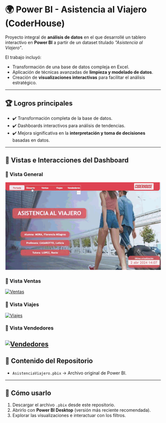 # 🌍 Power BI - Asistencia al Viajero (CoderHouse)

Proyecto integral de **análisis de datos** en el que desarrollé un tablero interactivo en **Power BI** a partir de un dataset titulado *"Asistencia al Viajero"*.  

El trabajo incluyó:  
- Transformación de una base de datos compleja en Excel.  
- Aplicación de técnicas avanzadas de **limpieza y modelado de datos**.  
- Creación de **visualizaciones interactivas** para facilitar el análisis estratégico.  

---

## 🏆 Logros principales
- ✔️ Transformación completa de la base de datos.  
- ✔️ Dashboards interactivos para análisis de tendencias.  
- ✔️ Mejora significativa en la **interpretación y toma de decisiones** basadas en datos.  

---

## 🎥 Vistas e Interacciones del Dashboard

### 🔹 Vista General
![alt text](image.png) 

### 🔹 Vista Ventas
<a href='https://postimg.cc/bDDqBfzt' target='_blank'><img src='https://i.postimg.cc/bDDqBfzt/Ventas.gif' border='0' alt='Ventas'/></a>

### 🔹 Vista Viajes
<a href='https://postimg.cc/YjRdsGsQ' target='_blank'><img src='https://i.postimg.cc/YjRdsGsQ/Viajes.gif' border='0' alt='Viajes'/></a>

### 🔹 Vista Vendedores
<a href='https://postimg.cc/CBVcWj0s' target='_blank'><img src='https://i.postimg.cc/CBVcWj0s/Vendedores.png' border='0' alt='Vendedores'/></a>
---

## 📂 Contenido del Repositorio
- `AsistenciaViajero.pbix` → Archivo original de Power BI. 
---

## 🚀 Cómo usarlo
1. Descargar el archivo `.pbix` desde este repositorio.  
2. Abrirlo con **Power BI Desktop** (versión más reciente recomendada).  
3. Explorar las visualizaciones e interactuar con los filtros.  
